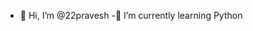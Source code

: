 - 👋 Hi, I’m @22pravesh
-🌱 I’m currently learning Python

<!---
22pravesh/22pravesh is a ✨ special ✨ repository because its `README.md` (this file) appears on your GitHub profile.
You can click the Preview link to take a look at your changes.
--->
